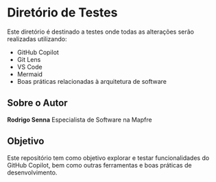 # Diretório de Testes

Este diretório é destinado a testes onde todas as alterações serão realizadas utilizando:

- GitHub Copilot
- Git Lens
- VS Code
- Mermaid
- Boas práticas relacionadas à arquitetura de software

## Sobre o Autor

**Rodrigo Senna**
Especialista de Software na Mapfre

## Objetivo

Este repositório tem como objetivo explorar e testar funcionalidades do GitHub Copilot, bem como outras ferramentas e boas práticas de desenvolvimento.
